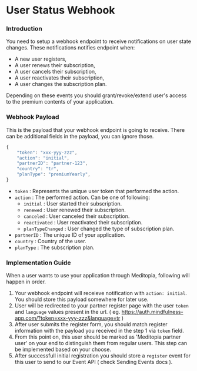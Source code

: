 # User Status Webhook

### Introduction

You need to setup a webhook endpoint to receive notifications on user state changes. These notifications notifies endpoint when:
* A new user registers,
* A user renews their subscription,
* A user cancels their subscription,
* A user reactivates their subscription,
* A user changes the subscription plan.

Depending on these events you should grant/revoke/extend user's access to the premium contents of your application.

### Webhook Payload

This is the payload that your webhook endpoint is going to receive. There can be additional fields in the payload, you can ignore those.

```js
{
    "token": "xxx-yyy-zzz",
    "action": "initial",
    "partnerID": "partner-123",
    "country": "tr",
    "planType": "premiumYearly",
}
```

* `token` : Represents the unique user token that performed the action.
* `action` : The performed action. Can be one of following:
  * `initial` : User started their subscription.
  * `renewed` : User renewed their subscription.
  * `canceled` : User canceled their subscription.
  * `reactivated` : User reactivated their subscription.
  * `planTypeChanged` : User changed the type of subscription plan.
* `partnerID` : The unique ID of your application.
* `country` : Country of the user.
* `planType` : The subscription plan.


### Implementation Guide
When a user wants to use your application through Meditopia, following will happen in order.

1. Your webhook endpoint will receieve notification with `action: initial`. You should store this payload somewhere for later use.
2. User will be redirected to your partner register page with the user `token` and `language` values present in the url. ( eg. https://auth.mindfulness-app.com/?token=xxx-yyy-zzz&language=tr )
3. After user submits the register form, you should match register information with the payload you received in the step 1 via `token` field.
4. From this point on, this user should be marked as 'Meditopia partner user' on your end to distinguish them from regular users. This step can be implemented based on your choose.
5. After successfull initial registration you should store a `register` event for this user to send to our Event API ( check Sending Events docs ).
